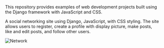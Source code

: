 This repository provides examples of web development projects built using the Django framework with JavaScript and CSS. 

A social networking site using Django, JavaScript, with CSS styling. The site allows users to register, create a profile with display picture, make posts, like and edit posts, and follow other users.

![Network](https://github.com/dmosthenes/HTML-CSS-Javascript-Django-examples/blob/main/network.gif?raw=true)